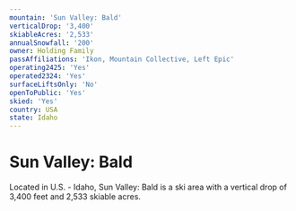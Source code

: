 ```yaml
---
mountain: 'Sun Valley: Bald'
verticalDrop: '3,400'
skiableAcres: '2,533'
annualSnowfall: '200'
owner: Holding Family
passAffiliations: 'Ikon, Mountain Collective, Left Epic'
operating2425: 'Yes'
operated2324: 'Yes'
surfaceLiftsOnly: 'No'
openToPublic: 'Yes'
skied: 'Yes'
country: USA
state: Idaho
---
```


# Sun Valley: Bald

Located in U.S. - Idaho, Sun Valley: Bald is a ski area with a vertical drop of 3,400 feet and 2,533 skiable acres.
